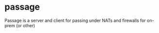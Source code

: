 # passage
Passage is a server and client for passing under NATs and firewalls for on-prem (or other)

